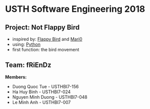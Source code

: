 # USTH Software Engineering 2018
## Project: Not Flappy Bird
* inspired by: [Flappy Bird](https://en.wikipedia.org/wiki/Flappy_Bird) and [Mari0](http://stabyourself.net/mari0/)
* using: [Python](https://www.python.org/)
* first function: the bird movement
## Team: fRiEnDz
**Members:**
* Duong Quoc Tue - USTHBI7-156
* Ha Huy Binh - USTHBI7-024
* Nguyen Minh Duong - USTHBI7-048
* Le Minh Anh - USTHBI7-007
